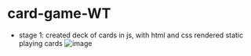 # card-game-WT

- stage 1: created deck of cards in js, with html and css rendered static playing cards
  ![image](https://user-images.githubusercontent.com/66949552/125229211-e7463380-e2f3-11eb-8078-ae87e9c02459.png)


